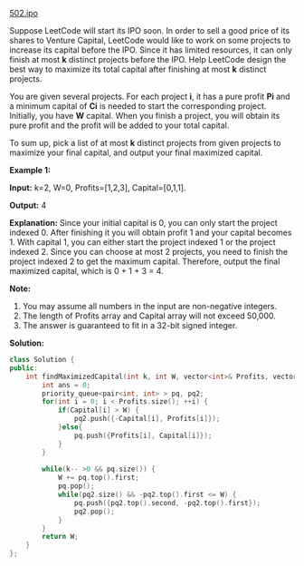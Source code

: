[502.ipo](https://leetcode.com/problems/ipo/)  

Suppose LeetCode will start its IPO soon. In order to sell a good price of its shares to Venture Capital, LeetCode would like to work on some projects to increase its capital before the IPO. Since it has limited resources, it can only finish at most **k** distinct projects before the IPO. Help LeetCode design the best way to maximize its total capital after finishing at most **k** distinct projects.

You are given several projects. For each project **i**, it has a pure profit **Pi** and a minimum capital of **Ci** is needed to start the corresponding project. Initially, you have **W** capital. When you finish a project, you will obtain its pure profit and the profit will be added to your total capital.

To sum up, pick a list of at most **k** distinct projects from given projects to maximize your final capital, and output your final maximized capital.

**Example 1:**  

**Input:** k=2, W=0, Profits=\[1,2,3\], Capital=\[0,1,1\].

**Output:** 4

**Explanation:** Since your initial capital is 0, you can only start the project indexed 0.
             After finishing it you will obtain profit 1 and your capital becomes 1.
             With capital 1, you can either start the project indexed 1 or the project indexed 2.
             Since you can choose at most 2 projects, you need to finish the project indexed 2 to get the maximum capital.
             Therefore, output the final maximized capital, which is 0 + 1 + 3 = 4.

**Note:**  

1.  You may assume all numbers in the input are non-negative integers.
2.  The length of Profits array and Capital array will not exceed 50,000.
3.  The answer is guaranteed to fit in a 32-bit signed integer.  



**Solution:**  

```cpp
class Solution {
public:
    int findMaximizedCapital(int k, int W, vector<int>& Profits, vector<int>& Capital) {
        int ans = 0;
        priority_queue<pair<int, int> > pq, pq2;
        for(int i = 0; i < Profits.size(); ++i) {
            if(Capital[i] > W) {
                pq2.push({-Capital[i], Profits[i]});
            }else{
                pq.push({Profits[i], Capital[i]});
            }
        }
        
        while(k-- >0 && pq.size()) {
            W += pq.top().first;
            pq.pop();
            while(pq2.size() && -pq2.top().first <= W) {
                pq.push({pq2.top().second, -pq2.top().first});
                pq2.pop();
            }
        }
        return W;
    }
};
```
      